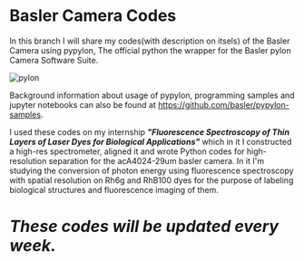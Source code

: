 # Basler Camera Codes
In this branch I will share my codes(with description on itsels) of the Basler Camera using pypylon, The official python the wrapper for the Basler pylon Camera Software Suite.

![pylon](https://github.com/user-attachments/assets/73eb1fab-5164-4a3d-8c3a-f5650840ea47)

Background information about usage of pypylon, programming samples and jupyter notebooks can also be found at https://github.com/basler/pypylon-samples.

I used these codes on my internship _**"Fluorescence Spectroscopy of Thin Layers of Laser Dyes for Biological Applications"**_ which in it I constructed a high-res spectrometer, aligned it and wrote Python codes for high-resolution separation for the acA4024-29um basler camera.
In it I'm studying the conversion of photon energy using fluorescence spectroscopy with spatial resolution on Rh6g and RhB100 dyes for the purpose of labeling biological structures and fluorescence imaging of them.

 # _These codes will be updated every week._ 
